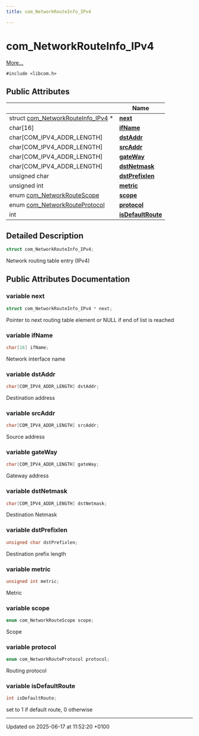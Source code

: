 ```yaml
---
title: com_NetworkRouteInfo_IPv4

---
```


# com_NetworkRouteInfo_IPv4



 [More...](#detailed-description)


`#include <libcom.h>`

## Public Attributes

|                | Name           |
| -------------- | -------------- |
| struct [com_NetworkRouteInfo_IPv4](structcom___network_route_info___i_pv4.md) * | **[next](structcom___network_route_info___i_pv4.md#variable-next)**  |
| char[16] | **[ifName](structcom___network_route_info___i_pv4.md#variable-ifname)**  |
| char[COM_IPV4_ADDR_LENGTH] | **[dstAddr](structcom___network_route_info___i_pv4.md#variable-dstaddr)**  |
| char[COM_IPV4_ADDR_LENGTH] | **[srcAddr](structcom___network_route_info___i_pv4.md#variable-srcaddr)**  |
| char[COM_IPV4_ADDR_LENGTH] | **[gateWay](structcom___network_route_info___i_pv4.md#variable-gateway)**  |
| char[COM_IPV4_ADDR_LENGTH] | **[dstNetmask](structcom___network_route_info___i_pv4.md#variable-dstnetmask)**  |
| unsigned char | **[dstPrefixlen](structcom___network_route_info___i_pv4.md#variable-dstprefixlen)**  |
| unsigned int | **[metric](structcom___network_route_info___i_pv4.md#variable-metric)**  |
| enum [com_NetworkRouteScope](libcom_8h.md#enum-com-networkroutescope) | **[scope](structcom___network_route_info___i_pv4.md#variable-scope)**  |
| enum [com_NetworkRouteProtocol](libcom_8h.md#enum-com-networkrouteprotocol) | **[protocol](structcom___network_route_info___i_pv4.md#variable-protocol)**  |
| int | **[isDefaultRoute](structcom___network_route_info___i_pv4.md#variable-isdefaultroute)**  |

## Detailed Description

```cpp
struct com_NetworkRouteInfo_IPv4;
```


Network routing table entry (IPv4) 

## Public Attributes Documentation

### variable next

```cpp
struct com_NetworkRouteInfo_IPv4 * next;
```


Pointer to next routing table element or NULL if end of list is reached 


### variable ifName

```cpp
char[16] ifName;
```


Network interface name 


### variable dstAddr

```cpp
char[COM_IPV4_ADDR_LENGTH] dstAddr;
```


Destination address 


### variable srcAddr

```cpp
char[COM_IPV4_ADDR_LENGTH] srcAddr;
```


Source address 


### variable gateWay

```cpp
char[COM_IPV4_ADDR_LENGTH] gateWay;
```


Gateway address 


### variable dstNetmask

```cpp
char[COM_IPV4_ADDR_LENGTH] dstNetmask;
```


Destination Netmask 


### variable dstPrefixlen

```cpp
unsigned char dstPrefixlen;
```


Destination prefix length 


### variable metric

```cpp
unsigned int metric;
```


Metric 


### variable scope

```cpp
enum com_NetworkRouteScope scope;
```


Scope 


### variable protocol

```cpp
enum com_NetworkRouteProtocol protocol;
```


Routing protocol 


### variable isDefaultRoute

```cpp
int isDefaultRoute;
```


set to 1 if default route, 0 otherwise 


-------------------------------

Updated on 2025-06-17 at 11:52:20 +0100
